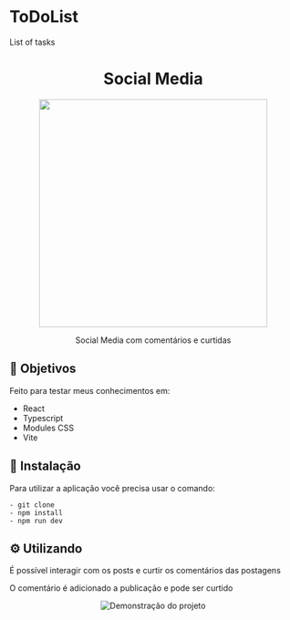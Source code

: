 # ToDoList
List of tasks 


<h1  align="center">Social Media</h1>

<div align="center">
<img height="400px" src="(https://user-images.githubusercontent.com/117778237/209223880-5ae8ceac-f8f0-4fc0-94af-08785efbc078.PNG)
" />
</div>


<p align="center">Social Media com comentários e curtidas</p>


<h2>🚀 Objetivos</h2>

<p>Feito para testar meus conhecimentos em: </p>
<ul>
  <li>React</li>
  <li>Typescript</li>
  <li>Modules CSS</li>
  <li>Vite</li>
</ul>

<h2>🔧 Instalação</h2>

<p>Para utilizar a aplicação você precisa usar o comando: </p>

```
- git clone
- npm install
- npm run dev
```
<h2>⚙️ Utilizando</h2>

<p>É possível interagir com os posts e curtir os comentários das postagens</p>

<p>O comentário é adicionado a publicação e pode ser curtido</p>

<div align="center">
  <img align="center" alt="Demonstração do projeto" src="https://user-images.githubusercontent.com/117778237/209224605-30f8756b-13ef-4842-b859-1e363831274e.PNG
"/>
</div>
